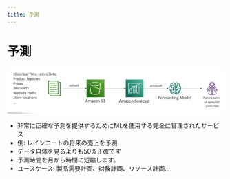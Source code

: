 ```yaml
---
title: 予測
---
```


# 予測

![Forecast](./Forecast.png)

- 非常に正確な予測を提供するためにMLを使用する完全に管理されたサービス
- 例: レインコートの将来の売上を予測
- データ自体を見るよりも50%正確です
- 予測時間を月から時間に短縮します。
- ユースケース: 製品需要計画、財務計画、リソース計画...
